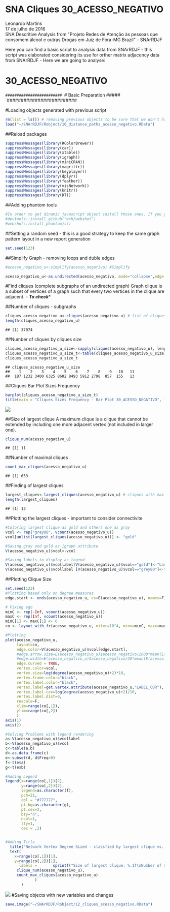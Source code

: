 # SNA Cliques 30_ACESSO_NEGATIVO
Leonardo Martins  
17 de julho de 2016  
SNA Descritive Analysis from "Projeto Redes de Atenção às pessoas que consomem álcool e outras Drogas em Juiz de Fora-MG   Brazil"  - SNArRDJF

Here you can find a basic script to analysis data from SNArRDJF - this script was elaborated considering its use for orther matrix adjacency data from SNArRDJF - Here we are going to analyse:

# 30_ACESSO_NEGATIVO

`#########################
`# Basic Preparation #####
`#########################

#Loading objects generated with previous script 

```r
rm(list = ls()) # removing previous objects to be sure that we don't have objects conflicts name
load("~/SNArRDJF/Robject/10_distance_paths_acesso_negativo.RData")
```
##Reload packages

```r
suppressMessages(library(RColorBrewer))
suppressMessages(library(car))
suppressMessages(library(xtable))
suppressMessages(library(igraph))
suppressMessages(library(miniCRAN))
suppressMessages(library(magrittr))
suppressMessages(library(keyplayer))
suppressMessages(library(dplyr))
suppressMessages(library(feather))
suppressMessages(library(visNetwork))
suppressMessages(library(knitr))
suppressMessages(library(DT))
```
##Adding phantom tools

```r
#In order to get dinamic javascript object install those ones. If you get problems installing go to Stackoverflow.com and type your error to discover what to do. In some cases the libraries need to be intalled in outside R libs.
#devtools::install_github("wch/webshot")
#webshot::install_phantomjs()
```
##Setting a random seed - this is a good strategy to keep the same graph pattern layout in a new report generation

```r
set.seed(123)
```

##Simplify Graph - removing loops and duble edges 

```r
#acesso_negativo_u<-simplify(acesso_negativo) #Simplify

acesso_negativo_u<-as.undirected(acesso_negativo, mode="collapse",edge.attr.comb=list(weight="mean","ignore"))
```

#Find cliques (complete subgraphs of an undirected graph)
Graph clique is a subset of vertices of a graph such that every two vertices in the clique are adjacent. - ***To check****

##Number of cliques - subgraphs

```r
cliques_acesso_negativo_u<-cliques(acesso_negativo_u) # list of cliques 
length(cliques_acesso_negativo_u)
```

```
## [1] 37974
```
##Number of cliques by cliques size

```r
cliques_acesso_negativo_u_size<-sapply(cliques(acesso_negativo_u), length) 
cliques_acesso_negativo_u_size_t<-table(cliques_acesso_negativo_u_size)
cliques_acesso_negativo_u_size_t
```

```
## cliques_acesso_negativo_u_size
##    1    2    3    4    5    6    7    8    9   10   11 
##  187 1232 3400 6325 8602 8493 5912 2798  857  155   13
```

##Cliques Bar Plot Sizes Frequency

```r
barplot(cliques_acesso_negativo_u_size_t)
title(main = "Cliques Sizes Frequency - Bar Plot 30_ACESSO_NEGATIVO", font.main = 4)
```

![](30_ACESSO_NEGATIVO_12_cliques_files/figure-html/unnamed-chunk-8-1.png)<!-- -->

##Size of largest clique 
A maximum clique is a clique that cannot be extended by including one more adjacent vertex (not included in larger one). 

```r
clique_num(acesso_negativo_u)
```

```
## [1] 11
```
##Number of maximal cliques

```r
count_max_cliques(acesso_negativo_u)
```

```
## [1] 653
```
##Finding of largest cliques

```r
largest_cliques<-largest_cliques(acesso_negativo_u) # cliques with max number of nodes
length(largest_cliques)
```

```
## [1] 13
```

##Plotting the largest cliques - important to consider connectivite 

```r
#Coloring largest clique as gold and others one as gray
vcol <- rep("grey80", vcount(acesso_negativo_u))
vcol[unlist(largest_cliques(acesso_negativo_u))] <- "gold"

#Saving gray and gold as igraph attribute
V(acesso_negativo_u)$vcol<-vcol

#Saving labels to display as legend
V(acesso_negativo_u)$vcollabel[V(acesso_negativo_u)$vcol=="gold"]<-"Largets Clique"
V(acesso_negativo_u)$vcollabel [V(acesso_negativo_u)$vcol=="grey80"]<-"Others"
```
##Plotting Clique Size

```r
set.seed(123)
#Plotting based only on degree measures 
edge.start <- ends(acesso_negativo_u, es=E(acesso_negativo_u), names=F)[,1]

# Fixing ego
minC <- rep(-Inf, vcount(acesso_negativo_u))
maxC <- rep(Inf, vcount(acesso_negativo_u))
minC[1] <- maxC[1] <- 0
co <- layout_with_fr(acesso_negativo_u, niter=10^4, minx=minC, maxx=maxC,miny=minC, maxy=maxC, weights=E(acesso_negativo_u)$acesso_negativo)

#Plotting
plot(acesso_negativo_u, 
     layout=co,
     edge.color=V(acesso_negativo_u)$vcol[edge.start],
     #edge.arrow.size=E(acesso_negativo_u)$acesso_negativo/2000*mean(E(acesso_negativo_u)$acesso_negativo),
     #edge.width=E(acesso_negativo_u)$acesso_negativo/20*mean(E(acesso_negativo_u)$acesso_negativo),
     edge.curved = TRUE,
     vertex.color=vcol,
     vertex.size=log(degree(acesso_negativo_u)+2)*10,
     vertex.frame.color="black",
     vertex.label.color="black",
     vertex.label=get.vertex.attribute(acesso_negativo_u,"LABEL_COR"),
     vertex.label.cex=log(degree(acesso_negativo_u)+2)/10,
     vertex.label.dist=0,
     rescale=F,
     xlim=range(co[,1]), 
     ylim=range(co[,2])
     )
axis(1)
axis(2)

#Solving Problems with legend rendering 
a<-V(acesso_negativo_u)$vcollabel
b<-V(acesso_negativo_u)$vcol
c<-table(a,b)
d<-as.data.frame(c)
e<-subset(d, d$Freq>0)
f<-t(e$a)
g<-t(e$b)

#Adding Legend
legend(x=range(co[,1])[2], 
       y=range(co[,2])[2],
       legend=as.character(f),
       pch=21,
       col = "#777777", 
       pt.bg=as.character(g),
       pt.cex=2,
       bty="n", 
       ncol=1,
       lty=1,
       cex = .3)


#Adding Title
  title("Network Vertex Degree Sized - classfied by largest clique vs. others", sub = "Source: from authors ")  
  text( 
    x=range(co[,1])[1],
    y=range(co[,2])[1], 
      labels =       sprintf("Size of largest clique: %.1f\nNumber of maximal cliques: %.1f",
     clique_num(acesso_negativo_u), 
     count_max_cliques(acesso_negativo_u)
             )
       )
```

![](30_ACESSO_NEGATIVO_12_cliques_files/figure-html/unnamed-chunk-13-1.png)<!-- -->
#Saving objects with new variables and changes

```r
save.image("~/SNArRDJF/Robject/12_cliques_acesso_negativo.RData") 
```


